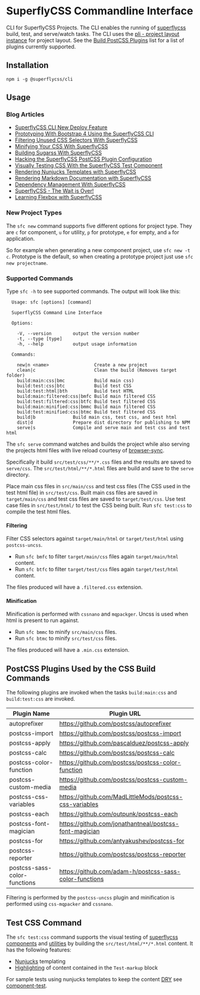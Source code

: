 # SuperflyCSS Commandline Interface

CLI for SuperflyCSS Projects.  The CLI enables the running of [superflycss](https://github.com/superflycss) build, test, and serve/watch tasks.  The CLI uses the [pli - project layout instance](https://github.com/superflycss/pli) for project layout.  See the [Build PostCSS Plugins](https://github.com/superflycss/clid#plugins) list for a list of plugins currently supported.

## Installation

`npm i -g @superflycss/cli`

## Usage

### Blog Articles

- [SuperflyCSS CLI New Deploy Feature](https://medium.com/@ole.ersoy/superflycss-cli-new-deploy-feature-5271f1dce308)
- [Prototyping With Bootstrap 4 Using the SuperflyCSS CLI](https://medium.com/@ole.ersoy/prototyping-with-bootstrap-4-using-the-superflycss-cli-a40ec24237c2)
- [Filtering Unused CSS Selectors With SuperflyCSS](https://medium.com/@ole.ersoy/filtering-unused-css-selectors-with-superflycss-69075e567574)
- [Minifying Your CSS With SuperflyCSS](https://medium.com/@ole.ersoy/minifying-your-css-with-superflycss-8c1b9468beae)
- [Building Sugarss With SuperflyCSS](https://medium.com/@ole.ersoy/building-sugarss-with-superflycss-b38a09d17930)
- [Hacking the SuperflyCSS PostCSS Plugin Configuration](https://medium.com/@ole.ersoy/hacking-the-superflycss-cli-postcss-plugin-configuration-b5157ff5f2e3)
- [Visually Testing CSS With the SuperflyCSS Test Component](https://medium.com/@ole.ersoy/visually-testing-css-with-the-superflycss-test-component-963327abf0e2)
- [Rendering Nunjucks Templates with SuperflyCSS](https://medium.com/@ole.ersoy/rendering-nunjucks-templates-with-superflycss-fffc93b04275)
- [Rendering Markdown Documentation with SuperflyCSS](https://medium.com/@ole.ersoy/rendering-markdown-content-with-superflycss-5ea815dcc1dc)
- [Dependency Management With SuperflyCSS](https://medium.com/@ole.ersoy/dependency-management-with-superflycss-ad0e77109c0c)
- [SuperflyCSS - The Wait is Over!](https://medium.com/@ole.ersoy/superflycss-the-wait-is-over-f0601fdb62f2)
- [Learning Flexbox with SuperflyCSS](https://medium.com/@ole.ersoy/learning-flexbox-with-superflycss-4c85fef761b1)



### New Project Types
The `sfc new` command supports five different options for project type.  They are `c` for component, `u` for utility, `p` for prototype, `e` for empty, and `a` for application.

So for example when generating a new component project, use `sfc new -t c`.  Prototype is the default, so when creating a prototype project just use `sfc new projectname`.

### Supported Commands

Type `sfc -h` to see supported commands.  The output will look like this:

``` console
  Usage: sfc [options] [command]

  SuperflyCSS Command Line Interface

  Options:

    -V, --version        output the version number
    -t, --type [type]    
    -h, --help           output usage information

  Commands:

    new|n <name>                 Create a new project
    clean|c                      Clean the build (Removes target folder)
    build:main:css|bmc           Build main css)
    build:test:css|btc           Build test CSS
    build:test:html|bth          Build test HTML
    build:main:filtered:css|bmfc Build main filtered CSS
    build:test:filtered:css|btfc Build test filtered CSS
    build:main:minified:css|bmmc Build main filtered CSS
    build:test:minified:css|btmc Build test filtered CSS
    build|b              Build main css, test css, and test html
    dist|d               Prepare dist directory for publishing to NPM
    serve|s              Compile and serve main and test css and test html
```

The `sfc serve` command watches and builds the project while also serving the projects html files with live reload courtesy of [browser-sync](https://browsersync.io/).

Specifically it build `src/test/css/**/*.css` files and the results are saved to `serve/css`.  The `src/test/html/**/*.html` files are build and save to the `serve` directory.

Place main css files in `src/main/css` and test css files (The CSS used in the test html file) in `src/test/css`.  Built main css files are saved in `target/main/css` and test css files are saved to `target/test/css`.  Use test case files in `src/test/html/` to test the CSS being built.  Run `sfc test:css` to compile the test html files.

#### Filtering

Filter CSS selectors against `target/main/html` or `target/test/html` using `postcss-uncss`.

- Run `sfc bmfc` to filter `target/main/css` files again `target/main/html` content.  
- Run `sfc btfc` to filter `target/test/css` files again `target/test/html` content.  

The files produced will have a `.filtered.css` extension.

#### Minification

Minification is performed with `cssnano` and `mqpackger`.  Uncss is used when html is present to run against.

- Run `sfc bmmc` to minify `src/main/css` files.  
- Run `sfc btmc` to minify `src/test/css` files.

The files produced will have a `.min.css` extension.

## PostCSS Plugins Used by the CSS Build Commands

The following plugins are invoked when the tasks `build:main:css` and `build:test:css` are invoked.


| Plugin Name                  | Plugin URL                                             |
|------------------------------|--------------------------------------------------------|
| autoprefixer                 | https://github.com/postcss/autoprefixer                |
| postcss-import               | https://github.com/postcss/postcss-import              |
| postcss-apply                | https://github.com/pascalduez/postcss-apply            |
| postcss-calc                 | https://github.com/postcss/postcss-calc                |
| postcss-color-function       | https://github.com/postcss/postcss-color-function      |
| postcss-custom-media         | https://github.com/postcss/postcss-custom-media        |
| postcss-css-variables        | https://github.com/MadLittleMods/postcss-css-variables |
| postcss-each                 | https://github.com/outpunk/postcss-each                |
| postcss-font-magician        | https://github.com/jonathantneal/postcss-font-magician |
| postcss-for                  | https://github.com/antyakushev/postcss-for             |
| postcss-reporter             | https://github.com/postcss/postcss-reporter            |
| postcss-sass-color-functions | https://github.com/adam-h/postcss-sass-color-functions |

Filtering is performed by the `postcss-uncss` plugin and minification is performed using `css-mqpacker` and `cssnano`.

## Test CSS Command

The `sfc test:css` command supports the visual testing of [superflycss](https://github.com/superflycss/superflycss) [components](https://github.com/superflycss?utf8=%E2%9C%93&q=components&type=&language=) and [utilities](https://github.com/superflycss?utf8=%E2%9C%93&q=utilities&type=&language=) by building the `src/test/html/**/*.html` content.  It has the following features:
- [Nunjucks](https://mozilla.github.io/nunjucks/) templating
- [Highlighting](https://highlightjs.org/) of content contained in the `Test-markup` block

For sample tests using nunjucks templates to keep the content [DRY](https://en.wikipedia.org/wiki/Don%27t_repeat_yourself) see [component-test](https://github.com/superflycss/component-test).
